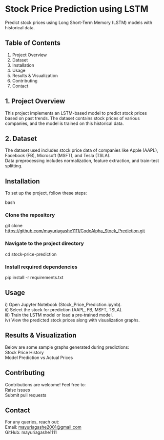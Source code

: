 # Stock Price Prediction using LSTM
Predict stock prices using Long Short-Term Memory (LSTM) models with historical data.

## Table of Contents
1. Project Overview <br>
2. Dataset <br>
3. Installation <br>
4. Usage <br>
5. Results & Visualization <br>
6. Contributing <br>
7. Contact <br>

## 1. Project Overview
This project implements an LSTM-based model to predict stock prices based on past trends. The dataset contains stock prices of various companies, and the model is trained on this historical data.

## 2. Dataset
The dataset used includes stock price data of companies like Apple (AAPL), Facebook (FB), Microsoft (MSFT), and Tesla (TSLA).<br>
Data preprocessing includes normalization, feature extraction, and train-test splitting.

## Installation
To set up the project, follow these steps:

bash
### Clone the repository
git clone https://github.com/mayuriagashe1111/CodeAlpha_Stock_Prediction.git

### Navigate to the project directory
cd stock-price-prediction

### Install required dependencies
pip install -r requirements.txt

## Usage
i) Open Jupyter Notebook (Stock_Price_Prediction.ipynb). <br>
ii) Select the stock for prediction (AAPL, FB, MSFT, TSLA). <br>
iii) Train the LSTM model or load a pre-trained model. <br>
iv) View the predicted stock prices along with visualization graphs.

## Results & Visualization
Below are some sample graphs generated during predictions:<br>
Stock Price History <br>
Model Prediction vs Actual Prices

## Contributing
Contributions are welcome! Feel free to:<br>
Raise issues<br>
Submit pull requests

## Contact
For any queries, reach out: <br>
Email: mayuriagashe2001@gmail.com <br>
GitHub: mayuriagashe1111
